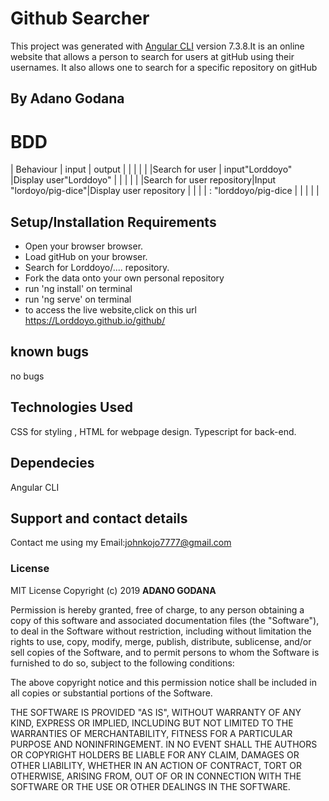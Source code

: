 # Github Searcher

This project was generated with [Angular CLI](https://github.com/angular/angular-cli) version 7.3.8.It is an online website that allows a person to search for users at gitHub using their usernames. It also allows one to search for a specific repository on gitHub
## By Adano Godana

# BDD
|    Behaviour             |    input               |    output              |
|                          |                        |                        |
|Search for user           | input"Lorddoyo"        |Display user"Lorddoyo"  |
|                          |                        |                        |
|Search for user repository|Input "lordoyo/pig-dice"|Display user repository |
|                          |                        |   : "lorddoyo/pig-dice |
|                          |                        |                        |



## Setup/Installation Requirements
* Open your browser browser.
* Load gitHub on your browser.
* Search for Lorddoyo/.... repository.
* Fork the data onto your own personal repository
* run 'ng install' on terminal
* run 'ng serve' on terminal
* to access the live website,click on this url https://Lorddoyo.github.io/github/
## known bugs

no bugs

## Technologies Used

CSS for styling , HTML for webpage design. Typescript for back-end.

## Dependecies

Angular CLI

## Support and contact details

Contact me using my Email:johnkojo7777@gmail.com

### License
MIT License  Copyright (c) 2019 **ADANO GODANA**

Permission is hereby granted, free of charge, to any person obtaining a copy
of this software and associated documentation files (the "Software"), to deal
in the Software without restriction, including without limitation the rights
to use, copy, modify, merge, publish, distribute, sublicense, and/or sell
copies of the Software, and to permit persons to whom the Software is
furnished to do so, subject to the following conditions:

The above copyright notice and this permission notice shall be included in all
copies or substantial portions of the Software.

THE SOFTWARE IS PROVIDED "AS IS", WITHOUT WARRANTY OF ANY KIND, EXPRESS OR
IMPLIED, INCLUDING BUT NOT LIMITED TO THE WARRANTIES OF MERCHANTABILITY,
FITNESS FOR A PARTICULAR PURPOSE AND NONINFRINGEMENT. IN NO EVENT SHALL THE
AUTHORS OR COPYRIGHT HOLDERS BE LIABLE FOR ANY CLAIM, DAMAGES OR OTHER
LIABILITY, WHETHER IN AN ACTION OF CONTRACT, TORT OR OTHERWISE, ARISING FROM,
OUT OF OR IN CONNECTION WITH THE SOFTWARE OR THE USE OR OTHER DEALINGS IN THE
SOFTWARE.
